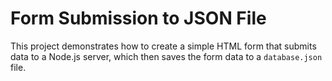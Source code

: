 # Form Submission to JSON File

This project demonstrates how to create a simple HTML form that submits data to a Node.js server, which then saves the form data to a `database.json` file.



